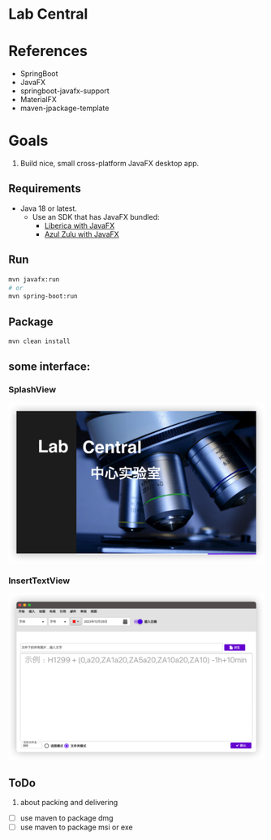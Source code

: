 # Lab Central

# References
- SpringBoot
- JavaFX
- springboot-javafx-support
- MaterialFX
- maven-jpackage-template


# Goals

1. Build nice, small cross-platform JavaFX desktop app.

## Requirements

- Java 18 or latest.
    - Use an SDK that has JavaFX bundled:
        - [Liberica with JavaFX](https://bell-sw.com/pages/downloads/#/java-17-current)
        - [Azul Zulu with JavaFX](https://www.azul.com/downloads/?version=java-17-sts&package=jdk-fx)

## Run
```bash
mvn javafx:run
# or
mvn spring-boot:run
```

## Package
```bash
mvn clean install
```


## some interface:

### SplashView
<img src="SplashView.png">

### InsertTextView    
<img src="TextInsertView.png">

## ToDo
1. about packing and delivering
-[ ] use maven to package dmg
-[ ] use maven to package msi or exe